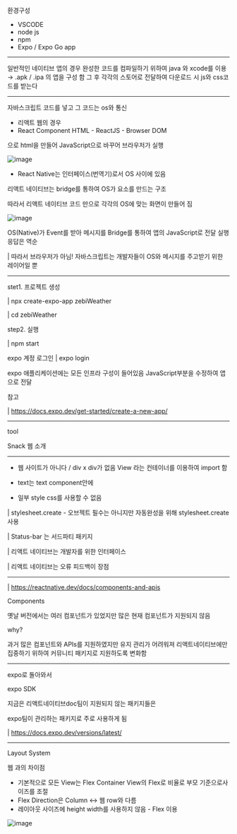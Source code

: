 환경구성

- VSCODE
- node js
- npm
- Expo / Expo Go app

---

일반적인 네이티브 앱의 경우
완성한 코드를 컴파일하기 위하여
java 와 xcode를 이용 → .apk / .ipa 의 앱을 구성 함
그 후 각각의 스토어로 전달하여
다운로드 시 js와 css코드를 받는다

---

자바스크립트 코드를 넣고 그 코드는 os와 통신

- 리액트 웹의 경우
- React Component HTML - ReactJS - Browser DOM

으로 html을 만들어 JavaScript으로 바꾸어 브라우저가 실행

![image](https://user-images.githubusercontent.com/35837185/187458995-d0f49134-5a4a-4110-9464-6a7aa1afcf69.png)

- React Native는 인터페이스(번역기)로서 OS 사이에 있음

리액트 네이티브는 bridge를 통하여 OS가 요소를 만드는 구조

따라서 리액트 네이티브 코드 만으로 각각의 OS에 맞는 화면이 만들어 짐


![image](https://user-images.githubusercontent.com/35837185/187459211-1e527005-15f8-4105-9a89-ec1419d36a9e.png)

OS(Native)가 Event를 받아 메시지를 Bridge를 통하여 앱의 JavaScript로 전달
실행응답은 역순

| 따라서 브라우저가 아님!
자바스크립트는 개발자들이 OS와 메시지를 주고받기 위한 레이어일 뿐

---

stet1. 프로젝트 생성

| npx create-expo-app zebiWeather

| cd zebiWeather

step2. 실행

| npm start

expo 계정 로그인
| expo login

expo 애플리케이션에는 모든 인프라 구성이 들어있음
JavaScript부분을 수정하여 앱으로 전달

참고

| https://docs.expo.dev/get-started/create-a-new-app/

---

tool

Snack 웹 소개

---

- 웹 사이트가 아니다 / div x
div가 없음 View 라는 컨테이너를 이용하여 import 함

- text는 text component안에

- 일부 style css를 사용할 수 없음

| stylesheet.create - 오브젝트
필수는 아니지만 자동완성을 위해 stylesheet.create 사용

| Status-bar 는 서드파티 패키지

| 리액트 네이티브는 개발자를 위한 인터페이스

| 리액트 네이티브는 오류 피드백이 장점

---

| https://reactnative.dev/docs/components-and-apis

Components

옛날 버전에서는 여러 컴포넌트가 있었지만 많은 현재 컴포넌트가 지원되지 않음

why?

과거 많은 컴포넌트와 APIs를 지원하였지만 유지 관리가 어려워져
리액트네이티브에만 집중하기 위하여 커뮤니티 패키지로 지원하도록 변화함

---

expo로 돌아와서

expo SDK

지금은 리액트네이티브doc팀이 지원되지 않는 패키지들은

expo팀이 관리하는 패키지로 주로 사용하게 됨

| https://docs.expo.dev/versions/latest/

---

Layout System

웹 과의 차이점

- 기본적으로 모든 View는 Flex Container
View의 Flex로 비율로 부모 기준으로사이즈를 조절
- Flex Direction은 Column <-> 웹 row와 다름
- 레이아웃 사이즈에 height width를 사용하지 않음 - Flex 이용


![image](https://user-images.githubusercontent.com/35837185/187458453-7f34e1d4-41f9-4e29-b935-98ff1e5c389e.png)
